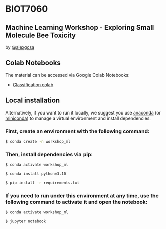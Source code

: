 # BIOT7060
## Machine Learning Workshop - Exploring Small Molecule Bee Toxicity

by [@alexgcsa](https://twitter.com/alexgcsa)

## Colab Notebooks

The material can be accessed via Google Colab Notebooks:
- [Classification colab](https://colab.research.google.com/github/carlosmr12/mlwk2023/blob/master/lecture1_classification.ipynb)


## Local installation

Alternatively, if you want to run it locally, we suggest you use [anaconda](https://docs.anaconda.com/free/anaconda/install/) (or [miniconda](https://docs.conda.io/en/latest/miniconda.html)) to manage a virtual environment and install dependencies.


### First, create an environment with the following command:

```bash
$ conda create -n workshop_ml
```

### Then, install dependencies via pip:


```bash
$ conda activate workshop_ml

$ conda install python=3.10

$ pip install -r requirements.txt
```

### If you need to run under this environment at any time, use the following command to activate it and open the notebook:

```bash
$ conda activate workshop_ml

$ jupyter notebook
```

